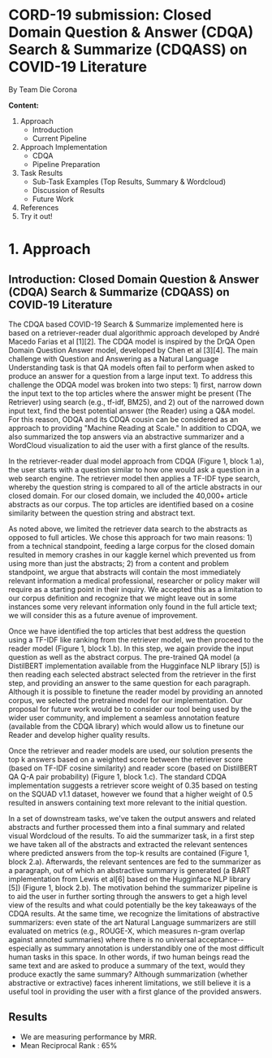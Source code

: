 # CORD-19 submission: Closed Domain Question & Answer (CDQA) Search & Summarize (CDQASS) on COVID-19 Literature

By Team Die Corona

**Content:**

1. Approach
    * Introduction
    * Current Pipeline
2. Approach Implementation
    * CDQA
    * Pipeline Preparation
3. Task Results
    * Sub-Task Examples (Top Results, Summary & Wordcloud)
    * Discussion of Results
    * Future Work
4. References
5. Try it out!


# 1. Approach

## Introduction: Closed Domain Question & Answer (CDQA) Search & Summarize (CDQASS) on COVID-19 Literature


The CDQA based COVID-19 Search & Summarize implemented here is based on a retriever-reader dual algorithmic approach developed by André Macedo Farias et al [1][2]. The CDQA model is inspired by the DrQA Open Domain Question Answer model, developed by Chen et al [3][4]. The main challenge with Question and Answering as a Natural Language Understanding task is that QA models often fail to perform when asked to produce an answer for a question from a large input text. To address this challenge the ODQA model was broken into two steps: 1) first, narrow down the input text to the top articles where the answer might be present (The Retriever) using search (e.g., tf-idf, BM25), and 2) out of the narrowed down input text, find the best potential answer (the Reader) using a Q&A model. For this reason, ODQA and its CDQA cousin can be considered as an approach to providing "Machine Reading at Scale." In addition to CDQA, we also summarized the top answers via an abstractive summarizer and a WordCloud visualization to aid the user with a first glance of the results.


In the retriever-reader dual model approach from CDQA (Figure 1, block 1.a), the user starts with a question similar to how one would ask a question in a web search engine. The retriever model then applies a TF-IDF type search, whereby the question string is compared to all of the article abstracts in our closed domain. For our closed domain, we included the 40,000+ article abstracts as our corpus. The top articles are identified based on a cosine similarity between the question string and abstract text.

As noted above, we limited the retriever data search to the abstracts as opposed to full articles. We chose this approach for two main reasons: 1) from a technical standpoint, feeding a large corpus for the closed domain resulted in memory crashes in our kaggle kernel which prevented us from using more than just the abstracts; 2) from a content and problem standpoint, we argue that abstracts will contain the most immediately relevant information a medical professional, researcher or policy maker will require as a starting point in their inquiry. We accepted this as a limitation to our corpus definition and recognize that we might leave out in some instances some very relevant information only found in the full article text; we will consider this as a future avenue of improvement.

Once we have identified the top articles that best address the question using a TF-IDF like ranking from the retriever model, we then proceed to the reader model (Figure 1, block 1.b). In this step, we again provide the input question as well as the abstract corpus. The pre-trained QA model (a DistilBERT implementation available from the Hugginface NLP library [5]) is then reading each selected abstract selected from the retriever in the first step, and providing an answer to the same question for each paragraph. Although it is possible to finetune the reader model by providing an annoted corpus, we selected the pretrained model for our implementation. Our proposal for future work would be to consider our tool being used by the wider user community, and implement a seamless annotation feature (available from the CDQA library) which would allow us to finetune our Reader and develop higher quality results.

Once the retriever and reader models are used, our solution presents the top k answers based on a weighted score between the retriever score (based on TF-IDF cosine similarity) and reader score (based on DistilBERT QA Q-A pair probability) (Figure 1, block 1.c). The standard CDQA implementation suggests a retriever score weight of 0.35 based on testing on the SQUAD v1.1 dataset, however we found that a higher weight of 0.5 resulted in answers containing text more relevant to the initial question.

In a set of downstream tasks, we've taken the output answers and related abstracts and further processed them into a final summary and related visual Wordcloud of the results. To aid the summarizer task, in a first step we have taken all of the abstracts and extracted the relevant sentences where predicted answers from the top-k results are contained (Figure 1, block 2.a). Afterwards, the relevant sentences are fed to the summarizer as a paragraph, out of which an abstractive summary is generated (a BART implementation from Lewis et al[6] based on the Hugginface NLP library [5]) (Figure 1, block 2.b). The motivation behind the summarizer pipeline is to aid the user in further sorting through the answers to get a high level view of the results and what could potentially be the key takeaways of the CDQA results. At the same time, we recognize the limitations of abstractive summarizers: even state of the art Natural Language summarizers are still evaluated on metrics (e.g., ROUGE-X, which measures n-gram overlap against annoted summaries) where there is no universal acceptance--especially as summary annotation is understandibly one of the most difficult human tasks in this space. In other words, if two human beings read the same text and are asked to produce a summary of the text, would they produce exactly the same summary? Although summarization (whether abstractive or extractive) faces inherent limitations, we still  believe it is a useful tool in providing the user with a first glance of the provided answers.

## Results 
* We are measuring performance by MRR.
* Mean Reciprocal Rank : 65%

